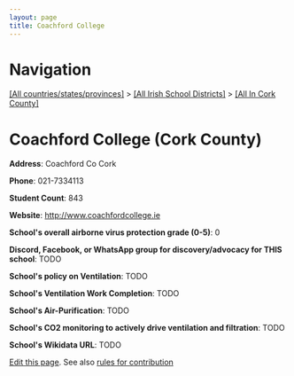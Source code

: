 ```yaml
---
layout: page
title: Coachford College
---
```

# Navigation

[[All countries/states/provinces]](../../..) > [[All Irish School Districts]](../..) > [[All In Cork County]](..)

# Coachford College (Cork County)

**Address**: Coachford Co Cork

**Phone**: 021-7334113

**Student Count**: 843

**Website**: <http://www.coachfordcollege.ie>

**School's overall airborne virus protection grade (0-5)**: 0

**Discord, Facebook, or WhatsApp group for discovery/advocacy for THIS school**: TODO

**School's policy on Ventilation**: TODO

**School's Ventilation Work Completion**: TODO

**School's Air-Purification**: TODO

**School's CO2 monitoring to actively drive ventilation and filtration**: TODO

**School's Wikidata URL**: TODO


[Edit this page](https://github.com/ventilate-schools/Ireland/edit/main/./Cork_County/Coachford_College.md). See also [rules for contribution](../../../contribution-rules/)